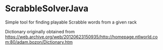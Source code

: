 # ScrabbleSolverJava
Simple tool for finding playable Scrabble words from a given rack

Dictionary originally obtained from https://web.archive.org/web/20120623150935/http://homepage.ntlworld.com:80/adam.bozon/Dictionary.htm